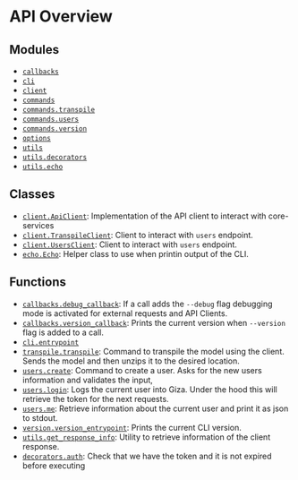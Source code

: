 <!-- markdownlint-disable -->

# API Overview

## Modules

- [`callbacks`](./callbacks.md#module-callbacks)
- [`cli`](./cli.md#module-cli)
- [`client`](./client.md#module-client)
- [`commands`](./commands.md#module-commands)
- [`commands.transpile`](./commands.transpile.md#module-commandstranspile)
- [`commands.users`](./commands.users.md#module-commandsusers)
- [`commands.version`](./commands.version.md#module-commandsversion)
- [`options`](./options.md#module-options)
- [`utils`](./utils.md#module-utils)
- [`utils.decorators`](./utils.decorators.md#module-utilsdecorators)
- [`utils.echo`](./utils.echo.md#module-utilsecho)

## Classes

- [`client.ApiClient`](./client.md#class-apiclient): Implementation of the API client to interact with core-services
- [`client.TranspileClient`](./client.md#class-transpileclient): Client to interact with `users` endpoint.
- [`client.UsersClient`](./client.md#class-usersclient): Client to interact with `users` endpoint.
- [`echo.Echo`](./utils.echo.md#class-echo): Helper class to use when printin output of the CLI.

## Functions

- [`callbacks.debug_callback`](./callbacks.md#function-debug_callback): If a call adds the `--debug` flag debugging mode is activated for external requests and API Clients.
- [`callbacks.version_callback`](./callbacks.md#function-version_callback): Prints the current version when `--version` flag is added to a call.
- [`cli.entrypoint`](./cli.md#function-entrypoint)
- [`transpile.transpile`](./commands.transpile.md#function-transpile): Command to transpile the model using the client. Sends the model and then unzips it to the desired location.
- [`users.create`](./commands.users.md#function-create): Command to create a user. Asks for the new users information and validates the input,
- [`users.login`](./commands.users.md#function-login): Logs the current user into Giza. Under the hood this will retrieve the token for the next requests.
- [`users.me`](./commands.users.md#function-me): Retrieve information about the current user and print it as json to stdout.
- [`version.version_entrypoint`](./commands.version.md#function-version_entrypoint): Prints the current CLI version.
- [`utils.get_response_info`](./utils.md#function-get_response_info): Utility to retrieve information of the client response.
- [`decorators.auth`](./utils.decorators.md#function-auth): Check that we have the token and it is not expired before executing
